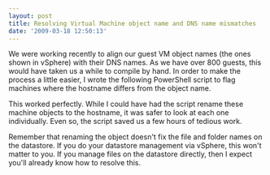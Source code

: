 ```yaml
---
layout: post
title: Resolving Virtual Machine object name and DNS name mismatches
date: '2009-03-18 12:50:13'
---
```



We were working recently to align our guest VM object names (the ones shown in vSphere) with their DNS names. As we have over 800 guests, this would have taken us a while to compile by hand. In order to make the process a little easier, I wrote the following PowerShell script to flag machines where the hostname differs from the  object name.

<script src="https://gist.github.com/GuruAnt/7213409.js"></script>

This worked perfectly.  While I could have had the script rename these machine objects to the hostname, it was safer to look at each one individually.  Even so, the script saved us a few hours of tedious work.

Remember that renaming the object doesn't fix the file and folder names on the datastore. If you do your datastore management via vSphere, this won't matter to you. If you manage files on the datastore directly, then I expect you'll already know how to resolve this.


